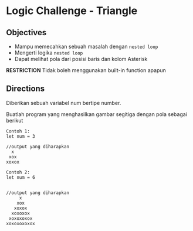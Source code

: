 # Logic Challenge - Triangle

## Objectives
- Mampu memecahkan sebuah masalah dengan `nested loop`
- Mengerti logika `nested loop`
- Dapat melihat pola dari posisi baris dan kolom Asterisk

**RESTRICTION**
Tidak boleh menggunakan built-in function apapun

## Directions
Diberikan sebuah variabel num bertipe number.

Buatlah program yang menghasilkan gambar segitiga dengan pola sebagai berikut


```
Contoh 1:
let num = 3

//output yang diharapkan
  x
 xox
xoxox

Contoh 2:
let num = 6


//output yang diharapkan
     x
    xox
   xoxox
  xoxoxox
 xoxoxoxox
xoxoxoxoxox
```
